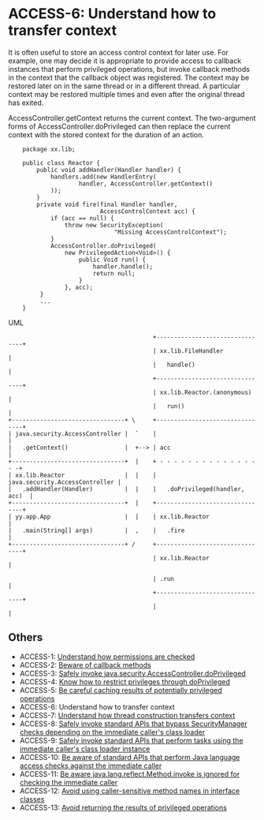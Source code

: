 # ACCESS-6: Understand how to transfer context
It is often useful to store an access control context for later use. For example, one may decide it is appropriate to provide access to callback instances that perform privileged operations, but invoke callback methods in the context that the callback object was registered. The context may be restored later on in the same thread or in a different thread. A particular context may be restored multiple times and even after the original thread has exited.

AccessController.getContext returns the current context. The two-argument forms of AccessController.doPrivileged can then replace the current context with the stored context for the duration of an action.

        package xx.lib;

        public class Reactor {
            public void addHandler(Handler handler) {
                handlers.add(new HandlerEntry(
                        handler, AccessController.getContext()
                ));
            }
            private void fire(final Handler handler,
                              AccessControlContext acc) {
                if (acc == null) {
                    throw new SecurityException(
                                  "Missing AccessControlContext");
                }
                AccessController.doPrivileged(
                    new PrivilegedAction<Void>() {
                        public Void run() {
                            handler.handle();
                            return null;
                        }
                    }, acc);
             }
             ...
        }


UML

                                             +--------------------------------+
                                             | xx.lib.FileHandler             |
                                             |   handle()                     |
                                             +--------------------------------+
                                             | xx.lib.Reactor.(anonymous)     |
                                             |   run()                        |
    +--------------------------------+ \     +--------------------------------+
    | java.security.AccessController |  `    |                                |
    |   .getContext()                |  +--> | acc                            |
    +--------------------------------+  |    + - - - - - - - - - - - - - - - -+
    | xx.lib.Reactor                 |  |    | java.security.AccessController |
    |   .addHandler(Handler)         |  |    |   .doPrivileged(handler, acc)  |
    +--------------------------------+  |    +--------------------------------+
    | yy.app.App                     |  |    | xx.lib.Reactor                 |
    |   .main(String[] args)         |  ,    |   .fire                        |
    +--------------------------------+ /     +--------------------------------+
                                             | xx.lib.Reactor                 |
    
                                             | .run                           |
                                             +--------------------------------+
                                             |                                |

## Others
 - ACCESS-1: [Understand how permissions are checked](../g91)
 - ACCESS-2: [Beware of callback methods](../g92)
 - ACCESS-3: [Safely invoke java.security.AccessController.doPrivileged](../g93)
 - ACCESS-4: [Know how to restrict privileges through doPrivileged](../g94)
 - ACCESS-5: [Be careful caching results of potentially privileged operations](../g95)
 - ACCESS-6: Understand how to transfer context
 - ACCESS-7: [Understand how thread construction transfers context](../g97)
 - ACCESS-8: [Safely invoke standard APIs that bypass SecurityManager checks depending on the immediate caller's class loader](../g98)
 - ACCESS-9: [Safely invoke standard APIs that perform tasks using the immediate caller's class loader instance](../g99)
 - ACCESS-10: [Be aware of standard APIs that perform Java language access checks against the immediate caller](../g910)
 - ACCESS-11: [Be aware java.lang.reflect.Method.invoke is ignored for checking the immediate caller](../g911)
 - ACCESS-12: [Avoid using caller-sensitive method names in interface classes](../g912)
 - ACCESS-13: [Avoid returning the results of privileged operations](../g913)
